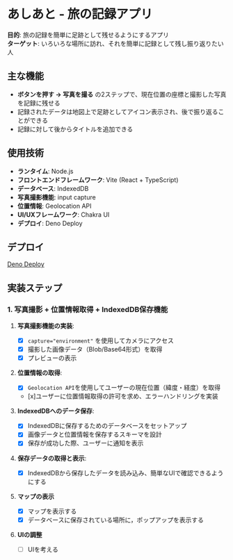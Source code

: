 # あしあと - 旅の記録アプリ

**目的**: 旅の記録を簡単に足跡として残せるようにするアプリ  
**ターゲット**: いろいろな場所に訪れ、それを簡単に記録として残し振り返りたい人

## 主な機能
- **ボタンを押す -> 写真を撮る** の2ステップで、現在位置の座標と撮影した写真を記録に残せる
- 記録されたデータは地図上で足跡としてアイコン表示され、後で振り返ることができる
- 記録に対して後からタイトルを追加できる

## 使用技術

- **ランタイム**: Node.js
- **フロントエンドフレームワーク**: Vite (React + TypeScript)
- **データベース**: IndexedDB
- **写真撮影機能**: input capture
- **位置情報**: Geolocation API
- **UI/UXフレームワーク**: Chakra UI
- **デプロイ**: Deno Deploy

## デプロイ
[Deno Deploy](https://noto-ashiato.deno.dev/)

## 実装ステップ

### 1. 写真撮影 + 位置情報取得 + IndexedDB保存機能

1. **写真撮影機能の実装**:
   - [x] `capture="environment"` を使用してカメラにアクセス
   - [x] 撮影した画像データ（Blob/Base64形式）を取得
   - [x] プレビューの表示

2. **位置情報の取得**:
   - [x] `Geolocation API`を使用してユーザーの現在位置（緯度・経度）を取得
   - [x]ユーザーに位置情報取得の許可を求め、エラーハンドリングを実装

3. **IndexedDBへのデータ保存**:
   - [x] IndexedDBに保存するためのデータベースをセットアップ
   - [x] 画像データと位置情報を保存するスキーマを設計
   - [x] 保存が成功した際、ユーザーに通知を表示

4. **保存データの取得と表示**:
   - [x] IndexedDBから保存したデータを読み込み、簡単なUIで確認できるようにする

5. **マップの表示**
   - [x] マップを表示する
   - [x] データベースに保存されている場所に，ポップアップを表示する

6. **UIの調整**
   - [ ] UIを考える